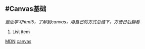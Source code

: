 #Canvas基础
----------
*最近学习html5，了解到canvas，用自己的方式总结下，方便日后翻看*

 1. List item

[MDN](https://msdn.microsoft.com/zh-cn/library/gg589511%28v=vs.85%29.aspx)
[canvas](https://developer.mozilla.org/zh-CN/docs/Web/API/Canvas_API)

